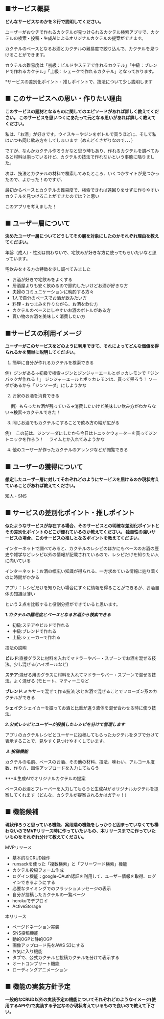 ## ■サービス概要
**どんなサービスなのかを３行で説明してください。**

ユーザーがおウチで作れるカクテルが見つけられるカクテル検索アプリで、カクテルの検索・投稿・生成AIによるオリジナルカクテルの提案ができます。

カクテルのベースとなるお酒とカクテルの難易度で絞り込んで、カクテルを見つけることができます。

カクテルの難易度は「初級：ビルドやステアで作れるカクテル」「中級：ブレンドで作れるカクテル」「上級：シェークで作れるカクテル」となっております。

*サービスの差別化ポイント・推しポイントで、技法について少し説明します

## ■ このサービスへの思い・作りたい理由
**このサービスの題材となるものに関してのエピソードがあれば詳しく教えてください。
このサービスを思いつくにあたって元となる思いがあれば詳しく教えてください。**

私は、「お酒」が好きです。ウイスキーやジンをボトルで買うほどに、そして私はいつも同じ飲み方をしてしまいます（めんどくさがりなので、、、）

ですが、なんかカクテル作ろうかなと思う時もあり、作れるカクテルを調べてみると材料は揃っているけど、カクテルの技法で作れないという事態に陥りました。

次は、技法とカクテルの材料で検索してみたところ、いくつかサイトが見つかったので、よかった！のですが、

最初からベースとカクテルの難易度で、検索できれば遠回りをせずに作りやすいカクテルを見つけることができたのでは？と思い

このアプリを考えました！


## ■ ユーザー層について
**決めたユーザー層についてどうしてその層を対象にしたのかそれぞれ理由を教えてください。**

年齢（成人）・性別は問わないで、宅飲みが好きな方に使ってもらいたいなと思っています。

宅飲みをする方の特徴を少し調べてみました
- お酒が好きで宅飲みをよくする
- 居酒屋よりも安く飲めるので節約したいけどお酒が好きな方
- 夫婦のコミュニケーションに晩酌する方々
- 1人で自分のペースでお酒が飲みたい方
- 料理・おつまみを作りながら、お酒を飲む方
- カクテルのベースにしやすいお酒のボトルがある方
- 貰い物のお酒を美味しく消費したい方


## ■サービスの利用イメージ
**ユーザーがこのサービスをどのように利用できて、それによってどんな価値を得られるかを簡単に説明してください。**

1. 簡単に自分が作れるカクテルを検索できる

  例）ジンがある→初級で検索→ジンとジンジャーエールとポッカレモンで「ジンバックが作れる！」
  ジンジャーエールとポッカレモンは、買って帰ろう！
  ソーダがあるから「ジンソーダ」にしようかな

2. お家のお酒を消費できる

　 例）もらったお酒が残っている→消費したいけど美味しい飲み方がわからない→検索→カクテルできた！

3. 同じお酒でもカクテルにすることで飲み方の幅が広がる

 例）　この前は、ジンソーダにしたから今日はトニックウォーターを買ってジントニックを作ろう！
　ライムとか入れてみようかな

4. 他のユーザーが作ったカクテルのアレンジなどが閲覧できる



## ■ ユーザーの獲得について
**想定したユーザー層に対してそれぞれどのようにサービスを届けるのか現状考えていることがあれば教えてください。**

知人・SNS


## ■ サービスの差別化ポイント・推しポイント
**似たようなサービスが存在する場合、そのサービスとの明確な差別化ポイントとその差別化ポイントのどこが優れているのか教えてください。
独自性の強いサービスの場合、このサービスの推しとなるポイントを教えてください。**

インターネットで調べてみると、カクテルのレシピのほかにもベースのお酒の歴史や雑学などレシピ以外の情報が記載されているので、レシピだけを知りたい人に向いている

インターネット：お酒の幅広い知識が得られる、一方求めている情報に辿り着くのに時間がかかる

アプリ：レシピだけを知りたい場合にすぐに情報を得ることができるが、お酒自体の知識は薄い

という２点を比較すると役割分担ができていると思います。



***1.カクテルの難易度とベースとなるお酒から検索できる***
- 初級:ステアやビルドで作れる
- 中級:ブレンドで作れる
- 上級:シェーカーで作れる

技法の説明

**ビルド**:直接グラスに材料を入れてマドラーやバー・スプーンでお酒を混ぜる技法。少し混ぜる(ハイボールなど)

**ステア**:混ぜる用のグラスに材料を入れてマドラーやバー・スプーンで混ぜる技法。よく混ぜる
(モヒート、マティーニなど

**ブレンド**:ミキサーで混ぜて作る技法
氷とお酒で混ぜることでフローズン系のカクテルができる

**シェイク**:シェイカーを振ってお酒と比重が違う液体を混ぜ合わせる時に使う技法。


***2.公式レシピとユーザーが投稿したレシピを分けて管理します***

アプリのカクテルレシピとユーザーに投稿してもらったカクテルをタブで分けて表示することで、見やすく見つけやすくしています。

***３.投稿機能***

カクテルの名前、ベースのお酒、その他の材料、技法、味わい、アルコール度数、作り方、画像アップロードを入力してもらう

***4.生成AIでオリジナルカクテルの提案

ベースのお酒とフレーバーを入力してもらうと生成AIがオリジナルカクテルを提案してくれます（どんな、カクテルが提案されるかはガチャ！）


## ■ 機能候補
**現状作ろうと思っている機能、案段階の機能をしっかりと固まっていなくても構わないのでMVPリリース時に作っていたいもの、本リリースまでに作っていたいものをそれぞれ分けて教えてください。**

MVPリリース

- 基本的なCRUD操作
- runsackを使った「複数検索」と「フリーワード検索」機能
- カクテル投稿フォーム作成
- ログイン機能：google-OAuth認証を利用して、ユーザー情報を取得、ログインできるようにする
- 必要なタイミングでのフラッシュメッセージの表示
- 自分が投稿したカクテルの一覧ページ
- herokuでデプロイ
- ActiveStorage

本リリース

- ページドネーション実装
- SNS投稿機能
- 動的OGPと静的OGP
- 画像アップロード先をAWS S3にする
- お気に入り機能
- タブで、公式カクテルと投稿カクテルを分けて表示する
- オートコンプリート機能
- ローディングアニメーション

## ■ 機能の実装方針予定
**一般的なCRUD以外の実装予定の機能についてそれぞれどのようなイメージ(使用するAPIや)で実装する予定なのか現状考えているもので良いので教えて下さい。**



